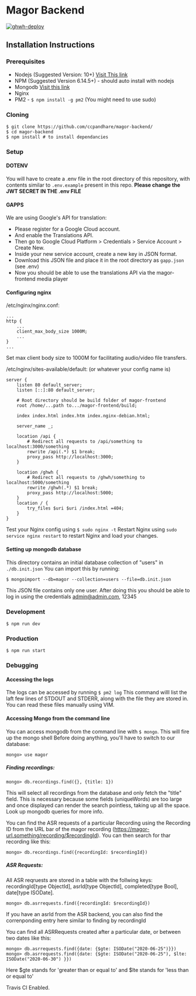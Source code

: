 # Magor Backend

[![ghwh-deploy](http://magor-sge.speechlab.sg/ghwh/ghwh-badge/?name=ccpandhare/magor-backend)](http://magor-sge.speechlab.sg/ghwh/?name=ccpandhare/magor-backend)

## Installation Instructions

### Prerequisites

- Nodejs (Suggested Version: 10+) [Visit This link](https://www.digitalocean.com/community/tutorials/how-to-install-node-js-on-ubuntu-18-04)
- NPM (Suggested Version 6.14.5+) - should auto install with nodejs
- Mongodb [Visit this link](https://docs.mongodb.com/manual/installation/)
- Nginx
- PM2 - `$ npm install -g pm2` (You might need to use sudo)

### Cloning

```
$ git clone https://github.com/ccpandhare/magor-backend/
$ cd magor-backend
$ npm install # to install dependancies
```

### Setup

#### DOTENV

You will have to create a .env file in the root directory of this repository, with contents similar to `.env.example` present in this repo. **Please change the JWT SECRET IN THE .env FILE**

#### GAPPS

We are using Google's API for translation:

- Please register for a Google Cloud account.
- And enable the Translations API.
- Then go to Google Cloud Platform > Credentials > Service Account > Create New.
- Inside your new service account, create a new key in JSON format.
- Download this JSON file and place it in the root directory as `gapp.json` (see .env)
- Now you should be able to use the translations API via the magor-frontend media player

#### Configuring nginx

/etc/nginx/nginx.conf:

```
...
http {
    ...
    client_max_body_size 1000M;
    ...
}
...
```

Set max client body size to 1000M for facilitating audio/video file transfers.

/etc/nginx/sites-available/default: (or whatever your config name is)

```
server {
    listen 80 default_server;
    listen [::]:80 default_server;

    # Root directory should be build folder of magor-frontend
    root /home/...path to.../magor-frontend/build;

    index index.html index.htm index.nginx-debian.html;

    server_name _;

    location /api {
        # Redirect all requests to /api/something to localhost:3000/something
        rewrite /api(.*) $1 break;
        proxy_pass http://localhost:3000;
    }

    location /ghwh {
        # Redirect all requests to /ghwh/something to localhost:5000/something
        rewrite /ghwh(.*) $1 break;
        proxy_pass http://localhost:5000;
    }
    location / {
        try_files $uri $uri /index.html =404;
    }
}
```

Test your Nginx config using `$ sudo nginx -t`
Restart Nginx using `sudo service nginx restart` to restart Nginx and load your changes.

#### Setting up mongodb database

This directory contains an initial database collection of "users" in `./db.init.json`
You can import this by running:

```
$ mongoimport --db=magor --collection=users --file=db.init.json
```

This JSON file contains only one user. After doing this you should be able to log in using the credentials admin@admin.com, 12345

### Development

```
$ npm run dev
```

### Production

```
$ npm run start
```

### Debugging

#### Accessing the logs

The logs can be accessed by running `$ pm2 log`
This command willl list the laft few lines of STDOUT and STDERR, along with the file they are stored in.
You can read these files manually using VIM.

#### Accessing Mongo from the command line

You can access mongodb from the command line with `$ mongo`. This will fire up the mongo shell
Before doing anything, you'll have to switch to our database:

```
mongo> use magor
```

##### Finding recordings:

```
mongo> db.recordings.find({}, {title: 1})
```

This will select all recordings from the database and only fetch the "title" field. This is necessary because some fields (uniqueWords) are too large and once displayed can render the search pointless, taking up all the space. Look up mongodb queries for more info.

You can find the ASR requests of a particular Recording using the Recording ID from the URL bar of the magor recording (https://magor-url.something/recording/$recordingId).
You can then search for thar recording like this:

```
mongo> db.recordings.find({recordingId: $recordingId})
```

##### ASR Requests:

All ASR reqruests are stored in a table with the follwing keys: recordingId[type ObjectId], asrId[type ObjectId], completed[type Bool], date[type ISODate].

```
mongo> db.asrrequests.find({recordingId: $recordingId})
```

If you have an asrId from the ASR backend, you can also find the correnponding entry here similar to finding by recordingId

You can find all ASRRequests created after a particular date, or between two dates like this:

```
mongo> db.asrrequests.find({date: {$gte: ISODate("2020-06-25")}})
mongo> db.asrrequests.find({date: {$gte: ISODate("2020-06-25"), $lte: ISODate("2020-06-30") }})
```

Here $gte stands for 'greater than or equal to' and $lte stands for 'less than or equal to'

Travis CI Enabled.

